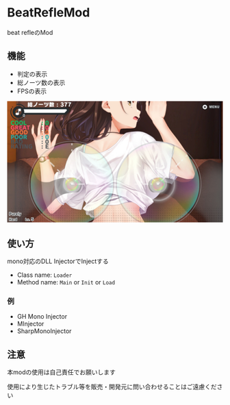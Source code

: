 # BeatRefleMod

beat refleのMod

## 機能
- 判定の表示
- 総ノーツ数の表示
- FPSの表示

![screenshot](images/screenshot.jpg)

## 使い方

mono対応のDLL InjectorでInjectする

- Class name: `Loader`
- Method name: `Main` or `Init` or `Load`

### 例
- GH Mono Injector
- MInjector
- SharpMonoInjector

## 注意

本modの使用は自己責任でお願いします

使用により生じたトラブル等を販売・開発元に問い合わせることはご遠慮ください
